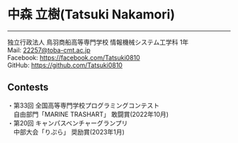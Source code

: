# 中森 立樹(Tatsuki Nakamori)
---
独立行政法人 鳥羽商船高等専門学校
情報機械システム工学科 1年  
Mail: 22257@toba-cmt.ac.jp  
Facebook: https://facebook.com/Tatsuki0810  
GitHub: https://github.com/Tatsuki0810  


## Contests
・第33回 全国高等専門学校プログラミングコンテスト  
　自由部門「MARINE TRASHART」 敢闘賞(2022年10月)  
・第20回 キャンパスベンチャーグランプリ  
　中部大会「りぷら」 奨励賞(2023年1月)
